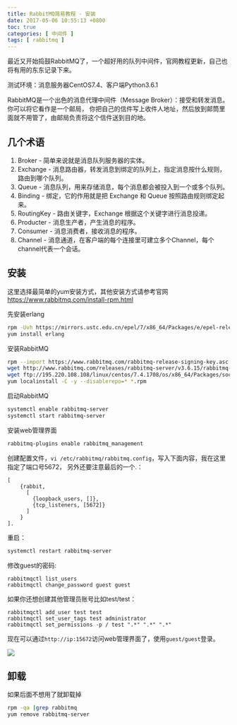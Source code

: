 ```yaml
---
title: RabbitMQ简易教程 - 安装
date: 2017-05-06 10:55:13 +0800
toc: true
categories: [ 中间件 ]
tags: [ rabbitmq ]
---
```


最近又开始捣鼓RabbitMQ了，一个超好用的队列中间件，官网教程更新，自己也将有用的东东记录下来。

测试环境：消息服务器CentOS7.4、客户端Python3.6.1

RabbitMQ是一个出色的消息代理中间件（Message Broker）：接受和转发消息。你可以将它看作是一个邮局，
你把自己的信件写上收件人地址，然后放到邮筒里面就不用管了，由邮局负责将这个信件送到目的地。
<!-- more -->

## 几个术语

1. Broker - 简单来说就是消息队列服务器的实体。
2. Exchange - 消息路由器，转发消息到绑定的队列上，指定消息按什么规则，路由到哪个队列。
3. Queue - 消息队列，用来存储消息，每个消息都会被投入到一个或多个队列。
4. Binding - 绑定，它的作用就是把 Exchange 和 Queue 按照路由规则绑定起来。
5. RoutingKey - 路由关键字，Exchange 根据这个关键字进行消息投递。
6. Producter - 消息生产者，产生消息的程序。
7. Consumer - 消息消费者，接收消息的程序。
8. Channel - 消息通道，在客户端的每个连接里可建立多个Channel，每个channel代表一个会话。

## 安装

这里选择最简单的yum安装方式，其他安装方式请参考官网<https://www.rabbitmq.com/install-rpm.html>

先安装erlang

```bash
rpm -Uvh https://mirrors.ustc.edu.cn/epel/7/x86_64/Packages/e/epel-release-7-11.noarch.rpm
yum install erlang
```

安装RabbitMQ

```bash
rpm --import https://www.rabbitmq.com/rabbitmq-release-signing-key.asc
wget http://www.rabbitmq.com/releases/rabbitmq-server/v3.6.15/rabbitmq-server-3.6.15-1.el7.noarch.rpm
wget ftp://195.220.108.108/linux/centos/7.4.1708/os/x86_64/Packages/socat-1.7.3.2-2.el7.x86_64.rpm
yum localinstall -C -y --disablerepo=* *.rpm
```

启动RabbitMQ

```bash
systemctl enable rabbitmq-server
systemctl start rabbitmq-server
```

安装web管理界面

```bash
rabbitmq-plugins enable rabbitmq_management
```

创建配置文件，`vi /etc/rabbitmq/rabbitmq.config`，写入下面内容，我在这里指定了端口号5672，
另外还要注意最后的一个.：

```
[
    {rabbit,
      [
        {loopback_users, []},
        {tcp_listeners, [5672]}
      ]
    }
].
```

重启：

```bash
systemctl restart rabbitmq-server
```

修改guest的密码:

```
rabbitmqctl list_users
rabbitmqctl change_password guest guest
```

如果你还想创建其他管理员账号比如test/test：

```
rabbitmqctl add_user test test
rabbitmqctl set_user_tags test administrator
rabbitmqctl set_permissions -p / test ".*" ".*" ".*"
```

现在可以通过`http://ip:15672`访问web管理界面了，使用`guest/guest`登录。

![](https://xnstatic-1253397658.file.myqcloud.com/rb01.png)

## 卸载

如果后面不想用了就卸载掉

```bash
rpm -qa |grep rabbitmq
yum remove rabbitmq-server
```
